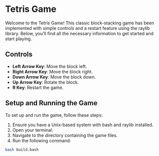 # Tetris Game

Welcome to the Tetris Game! This classic block-stacking game has been implemented with simple controls and a restart feature using the raylib library. Below, you'll find all the necessary information to get started and start playing.

## Controls

- **Left Arrow Key**: Move the block left.
- **Right Arrow Key**: Move the block right.
- **Down Arrow Key**: Move the block down.
- **Up Arrow Key**: Rotate the block.
- **R Key**: Restart the game.

## Setup and Running the Game

To set up and run the game, follow these steps:

1. Ensure you have a Unix-based system with bash and raylib installed.
2. Open your terminal.
3. Navigate to the directory containing the game files.
4. Run the following command:

```bash
bash build.bash
